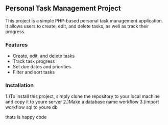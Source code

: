 ## Personal Task Management Project

This project is a simple PHP-based personal task management application. It allows users to create, edit, and delete tasks, as well as track their progress.

### Features

* Create, edit, and delete tasks
* Track task progress
* Set due dates and priorities
* Filter and sort tasks


### Installation

1.)To install this project, simply clone the repository to your local machine and copy it to youre server
2.)Make a database name workflow
3.)import workflow sql to youre db

thats is happy code
